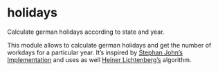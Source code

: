 # holidays

Calculate german holidays according to state and year.

This module allows to calculate german holidays and get the number of workdays for a particular year. It’s inspired by [Stephan John’s Implementation](http://www.stephanjohn.de/blog/2011/jan/07/berechnung-von-feiertagen/) and uses as well [Heiner Lichtenberg’s](https://de.wikipedia.org/wiki/Gau%C3%9Fsche_Osterformel#Eine_erg%C3%A4nzte_Osterformel) algorithm.
